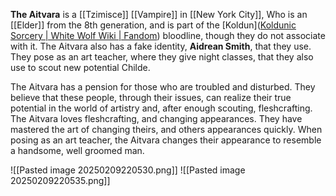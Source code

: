**The Aitvara** is a [[Tzimisce]] [[Vampire]] in [[New York City]], Who is an [[Elder]] from the 8th generation, and is part of the [Koldun]([Koldunic Sorcery | White Wolf Wiki | Fandom](https://whitewolf.fandom.com/wiki/Koldunic_Sorcery)) bloodline, though they do not associate with it. The Aitvara also has a fake identity, **Aidrean Smith**, that they use. They pose as an art teacher, where they give night classes, that they also use to scout new potential Childe. 



The Aitvara has a pension for those who are troubled and disturbed. They believe that these people, through their issues, can realize their true potential in the world of artistry and, after enough scouting, fleshcrafting. The Aitvara loves fleshcrafting, and changing appearances. They have mastered the art of changing theirs, and others appearances quickly. When posing as an art teacher, the Aitvara changes their appearance to resemble a handsome, well groomed man.

![[Pasted image 20250209220530.png]]
![[Pasted image 20250209220535.png]]
